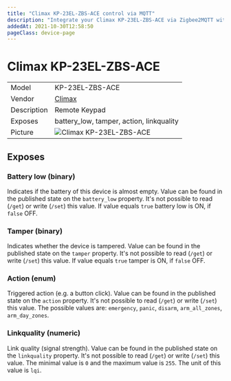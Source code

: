 ```yaml
---
title: "Climax KP-23EL-ZBS-ACE control via MQTT"
description: "Integrate your Climax KP-23EL-ZBS-ACE via Zigbee2MQTT with whatever smart home infrastructure you are using without the vendor's bridge or gateway."
addedAt: 2021-10-30T12:58:50
pageClass: device-page
---
```


<!-- !!!! -->
<!-- ATTENTION: This file is auto-generated through docgen! -->
<!-- You can only edit the "Notes"-Section between the two comment lines "Notes BEGIN" and "Notes END". -->
<!-- Do not use h1 or h2 heading within "## Notes"-Section. -->
<!-- !!!! -->

# Climax KP-23EL-ZBS-ACE

|     |     |
|-----|-----|
| Model | KP-23EL-ZBS-ACE  |
| Vendor  | [Climax](/supported-devices/#v=Climax)  |
| Description | Remote Keypad |
| Exposes | battery_low, tamper, action, linkquality |
| Picture | ![Climax KP-23EL-ZBS-ACE](https://www.zigbee2mqtt.io/images/devices/KP-23EL-ZBS-ACE.jpg) |


<!-- Notes BEGIN: You can edit here. Add "## Notes" headline if not already present. -->


<!-- Notes END: Do not edit below this line -->




## Exposes

### Battery low (binary)
Indicates if the battery of this device is almost empty.
Value can be found in the published state on the `battery_low` property.
It's not possible to read (`/get`) or write (`/set`) this value.
If value equals `true` battery low is ON, if `false` OFF.

### Tamper (binary)
Indicates whether the device is tampered.
Value can be found in the published state on the `tamper` property.
It's not possible to read (`/get`) or write (`/set`) this value.
If value equals `true` tamper is ON, if `false` OFF.

### Action (enum)
Triggered action (e.g. a button click).
Value can be found in the published state on the `action` property.
It's not possible to read (`/get`) or write (`/set`) this value.
The possible values are: `emergency`, `panic`, `disarm`, `arm_all_zones`, `arm_day_zones`.

### Linkquality (numeric)
Link quality (signal strength).
Value can be found in the published state on the `linkquality` property.
It's not possible to read (`/get`) or write (`/set`) this value.
The minimal value is `0` and the maximum value is `255`.
The unit of this value is `lqi`.

